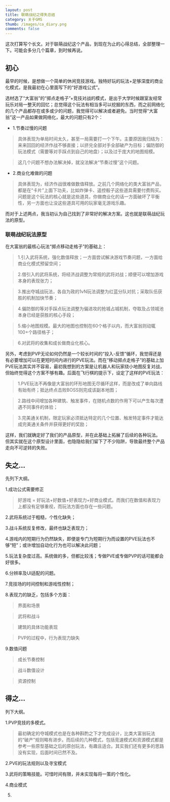 ```yaml
---
layout: post
title: 联萌战纪之得失总结
category: 关于GMS
thumb: /images/ca_diary.png
comments: false
---
```


这次打算写个长文。对于联萌战纪这个产品，到现在为止的心得总结，全部整理一下。可能会多分几个篇章，到时候再说。

## 初心

最早的时候，是想做一个简单的休闲竞技游戏。独特好玩的玩法+足够深度的商业化模式，是我最初在心里面写下的“好游戏公式”。

选材选了“大富翁”的“掷点走格子”+竞技对战的模式，是出于大学时候跟室友经常玩乐对局一整天的回忆；总觉得这个玩法有相当多可以挖掘的东西，而之前网络化的几个产品都存在或多或少的问题，我觉得可以解决或者避免。当时觉得“大富翁”这一产品如果做网络化，最大的问题只有2个：

* 1.节奏过慢的问题

> 具体表现为单局时间太久，甚至一局需要打一个下午。主要原因我归结为：
> 来来回回的经济作战不够直接；以挤兑全部对手全部破产为目标；偏防御的玩法模式（需要等对手踩点到自己的地盘）；以及过于庞大的地图规模。

> 这几个问题不想办法解决掉，就没法解决“节奏过慢”这个问题。

* 2.商业化难做的问题

> 具体表现为，经济作战很难做数值释放。之前几个网络化的类大富翁产品，都是在“卡片”上面下功夫，比如炸弹卡、遥控骰子这些道具需要付费购买。问题是这个玩法的核心就是这些道具，你做商业化的话一方面破坏了平衡性，另一方面也让没这些道具可用的玩家毫无游戏乐趣。

而对于上述两点，我当初认为自己找到了非常好的解决方案。这也就是联萌战纪玩法的原型。

### 联萌战纪玩法原型

在大富翁的最核心玩法“掷点移动走格子”的基础上：

> 1.引入武将系统，强化数值释放；一方面尝试解决游戏节奏问题，一方面给商业化模式预留空间；

> 2.借引入的武将系统，将经济战调整为常规的武将对战；顺便可以增加游戏本身的表现张力；

> 3.推出夺城战玩法，各自为政的1vN玩法调整为红蓝分队对抗；采取队伍获胜的机制加快节奏；

> 4.偏防御的等对手踩点玩法调整为偏进攻的抢城占城机制，夺取及占领城池本身已经是获胜的核心手段；

> 5.缩小地图规模。最大的地图也控制在60个格子以内，而大富翁则动辄100+个路径格子；

> 6.对武将的收集和成长做商业化核心。

另外，考虑到PVP无论如何仍然是一个较长时间的“投入-反馈”循环，我觉得还是有必要增加可以在更短时间内进行的PVE玩法。而在“移动掷点走格子”的基础上加PVE玩法其实并不容易，最初我想到的方案是让机器人和玩家绕小地图反复对战，但始终觉得这个方案不够有趣。后面在飞行棋的提示下，设定了这样的PVE玩法：

> 1.PVE玩法不再像是大富翁的环形地图无尽循环这样，而是改成了单向路线有始有终；抵达终点击败BOSS则完成该副本地图；

> 2.路线中间增加各种建筑、触发事件，在随机点数的作用下可以产生每次遭遇不同事件的体验；

> 3.完美通关机制，限定玩家必须抵达特定的几个位置、触发特定事件才能达成完美通关条件并获得更好的奖励；

这样，我们就确定好了我们的产品原型，并在此基础上拓展了后续的各种玩法。
但其实就在这个原型设计里面，也隐隐给我们留下了不少陷阱，导致最终整个产品走向不可逆转的失败。

## 失之...

先列下大纲。

1.成功公式需要修正

> 好游戏 = 好玩法+好数值+好表现力+好商业模式。而我们在数值和表现力上都没有足够重视，而玩法方面也存在一些问题。

2.武将系统过于粗糙，个性化缺失；

3.战斗系统反复修改，最终也缺乏表现力；

4.游戏内的短期行为仍然缺失，即便是专门为短期行为而设置的PVE玩法也不够“短”；或许增加自动化行为也可以解决此问题；

5.玩法复杂度过高。系统做的多，但都比较浅；专做PVE或专做PVP的话可能都会好很多。

6.分辨率及UI适配的问题。

7.竞技场的时间控制和游戏性控制；

8.表现力的缺乏，包括多个方面：

> 界面和场景

> 武将和战斗

> 建筑的具体功能表现

> PVP的过程中，行为表现力缺失

> 

9.数值问题

> 成长节奏控制

> 战斗数值设计

> 资源控制

## 得之...

列下大纲。

1.PVP竞技的多模式。

>最初确定的夺城模式也是在各种斟酌之下才完成设计，比类大富翁玩法的“破产”规则略有进步。而后续的几种模式，包括竞速模式和资源模式都是参考一些原型基础之后的原创玩法，有趣且适合。其实我们还有更多的思路没有实现，后面时间已然不及。

2.PVE的玩法规则以及寻宝模式

3.武将的策略技能。可惜时间有限，并未实现每将一策的个性化。

4.商业模式

5.